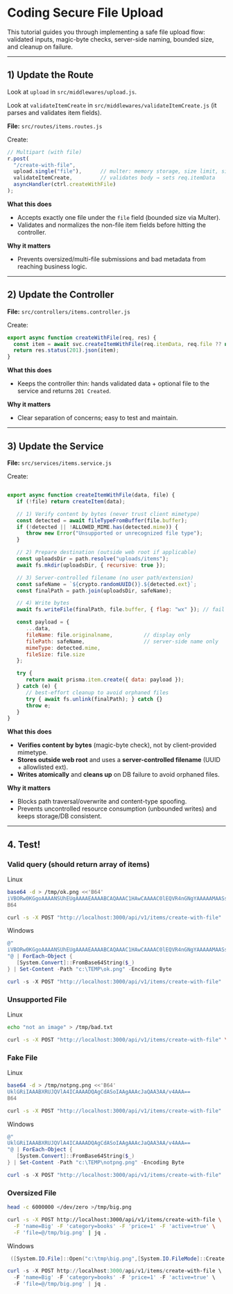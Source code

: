 # Coding Secure File Upload

This tutorial guides you through implementing a safe file upload flow:
validated inputs, magic-byte checks, server-side naming, bounded size, and cleanup on failure.

---

## 1) Update the Route

Look at `upload` in `src/middlewares/upload.js`.

Look at `validateItemCreate` in `src/middlewares/validateItemCreate.js` (it parses and validates item fields).


**File:** `src/routes/items.routes.js`

Create:

```js
// Multipart (with file)
r.post(
  "/create-with-file",
  upload.single("file"),      // multer: memory storage, size limit, single file
  validateItemCreate,         // validates body → sets req.itemData
  asyncHandler(ctrl.createWithFile)
);
````

**What this does**

* Accepts exactly one file under the `file` field (bounded size via Multer).
* Validates and normalizes the non-file item fields before hitting the controller.

**Why it matters**

* Prevents oversized/multi-file submissions and bad metadata from reaching business logic.

---

## 2) Update the Controller

**File:** `src/controllers/items.controller.js`

Create:

```js
export async function createWithFile(req, res) {
  const item = await svc.createItemWithFile(req.itemData, req.file ?? null);
  return res.status(201).json(item);
}
```

**What this does**

* Keeps the controller thin: hands validated data + optional file to the service and returns `201 Created`.

**Why it matters**

* Clear separation of concerns; easy to test and maintain.

---

## 3) Update the Service

**File:** `src/services/items.service.js`

Create:

```js

export async function createItemWithFile(data, file) {
   if (!file) return createItem(data);

   // 1) Verify content by bytes (never trust client mimetype)
   const detected = await fileTypeFromBuffer(file.buffer);
   if (!detected || !ALLOWED_MIME.has(detected.mime)) {
      throw new Error("Unsupported or unrecognized file type");
   }

   // 2) Prepare destination (outside web root if applicable)
   const uploadsDir = path.resolve("uploads/items");
   await fs.mkdir(uploadsDir, { recursive: true });

   // 3) Server-controlled filename (no user path/extension)
   const safeName = `${crypto.randomUUID()}.${detected.ext}`;
   const finalPath = path.join(uploadsDir, safeName);

   // 4) Write bytes
   await fs.writeFile(finalPath, file.buffer, { flag: "wx" }); // fail if exists

   const payload = {
      ...data,
      fileName: file.originalname,          // display only
      filePath: safeName,                   // server-side name only
      mimeType: detected.mime,
      fileSize: file.size
   };

   try {
      return await prisma.item.create({ data: payload });
   } catch (e) {
      // best-effort cleanup to avoid orphaned files
      try { await fs.unlink(finalPath); } catch {}
      throw e;
   }
}

```

**What this does**

* **Verifies content by bytes** (magic-byte check), not by client-provided mimetype.
* **Stores outside web root** and uses a **server-controlled filename** (UUID + allowlisted ext).
* **Writes atomically** and **cleans up** on DB failure to avoid orphaned files.

**Why it matters**

* Blocks path traversal/overwrite and content-type spoofing.
* Prevents uncontrolled resource consumption (unbounded writes) and keeps storage/DB consistent.

---


## 4. Test!

### Valid query (should return array of items)

Linux

```bash
base64 -d > /tmp/ok.png <<'B64'
iVBORw0KGgoAAAANSUhEUgAAAAEAAAABCAQAAAC1HAwCAAAAC0lEQVR4nGNgYAAAAAMAASsJTYQAAAAASUVORK5CYII=
B64
```

```bash
curl -s -X POST "http://localhost:3000/api/v1/items/create-with-file"   -F 'name=Book A'   -F 'category=books'   -F 'price=15'   -F 'active=true'   -F 'file=@/tmp/ok.png;type=image/png' | jq .
```

Windows

```powershell
@"
iVBORw0KGgoAAAANSUhEUgAAAAEAAAABCAQAAAC1HAwCAAAAC0lEQVR4nGNgYAAAAAMAASsJTYQAAAAASUVORK5CYII=
"@ | ForEach-Object {
   [System.Convert]::FromBase64String($_)
} | Set-Content -Path "c:\TEMP\ok.png" -Encoding Byte
```

```powershell
curl -s -X POST "http://localhost:3000/api/v1/items/create-with-file"   -F 'name=Book A'   -F 'category=books'   -F 'price=15'   -F 'active=true'   -F 'file=@/tmp/ok.png;type=image/png' | jq .
```


### Unsupported File

Linux

```bash
echo "not an image" > /tmp/bad.txt

curl -s -X POST "http://localhost:3000/api/v1/items/create-with-file" \
```

### Fake File
Linux

```bash
base64 -d > /tmp/notpng.png <<'B64'
UklGRiIAAABXRUJQVlA4ICAAAADQAgCdASoIAAgAAAcJaQAA3AA/v4AAA==
B64
```

```bash
curl -s -X POST "http://localhost:3000/api/v1/items/create-with-file"   -F 'name=Book A'   -F 'category=books'   -F 'price=15'   -F 'active=true'   -F 'file=@/tmp/notpng.png;type=image/png' | jq .
```

Windows

```powershell
@"
UklGRiIAAABXRUJQVlA4ICAAAADQAgCdASoIAAgAAAcJaQAA3AA/v4AAA==
"@ | ForEach-Object {
   [System.Convert]::FromBase64String($_)
} | Set-Content -Path "c:\TEMP\notpng.png" -Encoding Byte
```

```powershell
curl -s -X POST "http://localhost:3000/api/v1/items/create-with-file"   -F 'name=Book A'   -F 'category=books'   -F 'price=15'   -F 'active=true'   -F 'file=@/tmp/notpng.png;type=image/png' | jq .
```


### Oversized File

```bash
head -c 6000000 </dev/zero >/tmp/big.png
```

```bash
curl -s -X POST http://localhost:3000/api/v1/items/create-with-file \
  -F 'name=Big' -F 'category=books' -F 'price=1' -F 'active=true' \
  -F 'file=@/tmp/big.png' | jq .
```

Windows

```powershell
 ([System.IO.File]::Open("c:\tmp\big.png",[System.IO.FileMode]::Create,[System.IO.FileAccess]::Write)).SetLength(6000000)
```

```powershell
curl -s -X POST http://localhost:3000/api/v1/items/create-with-file \
  -F 'name=Big' -F 'category=books' -F 'price=1' -F 'active=true' \
  -F 'file=@/tmp/big.png' | jq .
```


